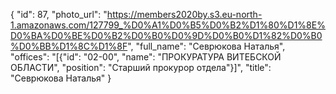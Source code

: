 {
    "id": 87,
    "photo_url": "https://members2020by.s3.eu-north-1.amazonaws.com/127799_%D0%A1%D0%B5%D0%B2%D1%80%D1%8E%D0%BA%D0%BE%D0%B2%D0%B0%D0%9D%D0%B0%D1%82%D0%B0%D0%BB%D1%8C%D1%8F",
    "full_name": "Севрюкова Наталья",
    "offices": "[{\"id\": \"02-00\", \"name\": \"ПРОКУРАТУРА ВИТЕБСКОЙ ОБЛАСТИ\", \"position\": \"Старший прокурор отдела\"}]",
    "title": "Севрюкова Наталья"
}